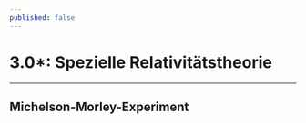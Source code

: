 ```yaml
---
published: false
---
```

# 3.0*: Spezielle Relativitätstheorie

---

## Michelson-Morley-Experiment

